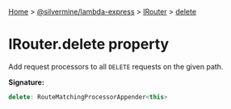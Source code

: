 [Home](./index) &gt; [@silvermine/lambda-express](./lambda-express.md) &gt; [IRouter](./lambda-express.irouter.md) &gt; [delete](./lambda-express.irouter.delete.md)

# IRouter.delete property

Add request processors to all `DELETE` requests on the given path.

**Signature:**
```javascript
delete: RouteMatchingProcessorAppender<this>
```
